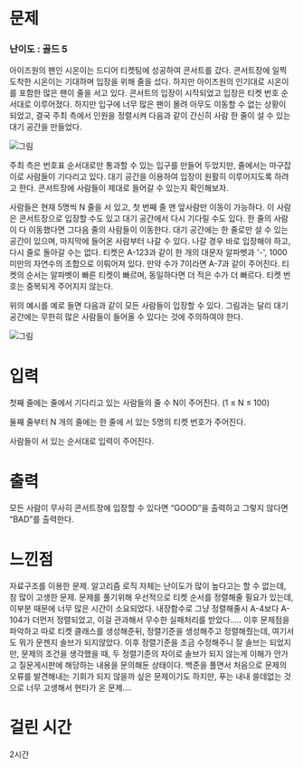 # 문제

### 난이도 : 골드 5

아이즈원의 팬인 시온이는 드디어 티켓팅에 성공하여 콘서트를 갔다. 콘서트장에 일찍 도착한 시온이는 기대하며 입장을 위해 줄을 섰다. 하지만 아이즈원의 인기대로 시온이를 포함한 많은 팬이 줄을 서고 있다. 콘서트의 입장이 시작되었고 입장은 티켓 번호 순서대로 이루어졌다. 하지만 입구에 너무 많은 팬이 몰려 아무도 이동할 수 없는 상황이 되었고, 결국 주최 측에서 인원을 정렬시켜 다음과 같이 간신히 사람 한 줄이 설 수 있는 대기 공간을 만들었다.

![그림](https://upload.acmicpc.net/bc504cb9-71fa-4df1-8ad9-0575a0203262/-/preview/)

주최 측은 번호표 순서대로만 통과할 수 있는 입구를 만들어 두었지만, 줄에서는 마구잡이로 사람들이 기다리고 있다. 대기 공간을 이용하여 입장이 원활히 이루어지도록 하려고 한다. 콘서트장에 사람들이 제대로 들어갈 수 있는지 확인해보자.

사람들은 현재 5명씩 N 줄을 서 있고, 첫 번째 줄 맨 앞사람만 이동이 가능하다. 이 사람은 콘서트장으로 입장할 수도 있고 대기 공간에서 다시 기다릴 수도 있다. 한 줄의 사람이 다 이동했다면 그다음 줄의 사람들이 이동한다. 대기 공간에는 한 줄로만 설 수 있는 공간이 있으며, 마지막에 들어온 사람부터 나갈 수 있다. 나갈 경우 바로 입장해야 하고, 다시 줄로 돌아갈 수는 없다. 티켓은 A-123과 같이 한 개의 대문자 알파벳과 '-', 1000 미만의 자연수의 조합으로 이뤄어져 있다. 만약 수가 7이라면 A-7과 같이 주어진다. 티켓의 순서는 알파벳이 빠른 티켓이 빠르며, 동일하다면 더 적은 수가 더 빠르다. 티켓 번호는 중복되게 주어지지 않는다.

위의 예시를 예로 들면 다음과 같이 모든 사람들이 입장할 수 있다. 그림과는 달리 대기 공간에는 무한히 많은 사람들이 들어올 수 있다는 것에 주의하여야 한다.

![그림](https://upload.acmicpc.net/9827f814-14b0-4334-8af0-10a89be7a623/-/preview/)

# 입력

첫째 줄에는 줄에서 기다리고 있는 사람들의 줄 수 N이 주어진다. (1 ≤ N ≤ 100)

둘째 줄부터 N 개의 줄에는 한 줄에 서 있는 5명의 티켓 번호가 주어진다.

사람들이 서 있는 순서대로 입력이 주어진다.

# 출력

모든 사람이 무사히 콘서트장에 입장할 수 있다면 “GOOD”을 출력하고 그렇지 않다면 “BAD”를 출력한다.

# 느낀점

자료구조를 이용한 문제. 알고리즘 로직 자체는 난이도가 많이 높다고는 할 수 없는데, 참 많이 고생한 문제.
문제를 풀기위해 우선적으로 티켓 순서를 정렬해줄 필요가 있는데, 이부분 때문에 너무 많은 시간이 소요되었다.
내장함수로 그냥 정렬해줄시 A-4보다 A-104가 더먼저 정렬되었고, 이걸 관과해서 무수한 실패처리를 받았다..... 이후 문제점을 파악하고 따로 티켓 클래스를 생성해준뒤, 정렬기준을 생성해주고 정렬해줬는데, 여기서도 뭐가 문젠지 솔브가 되지않았다. 이후 정렬기준을 조금 수정해주니 잘 솔브는 되었지만, 문제의 조건을 생각했을 때, 두 정렬기준의 차이로 솔브가 되지 않는게 이해가 안가고 질문게시판에 해당하는 내용을 문의해둔 상태이다. 백준을 풀면서 처음으로 문제의 오류를 발견해내는 기회가 되지 않을까 싶은 문제이기도 하지만, 푸는 내내 쓸데없는 것으로 너무 고생해서 현타가 온 문제....

# 걸린 시간

2시간
